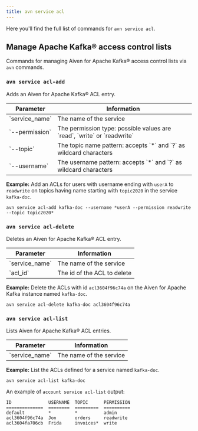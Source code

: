 ```yaml
---
title: avn service acl
---
```


Here you\'ll find the full list of commands for `avn service acl`.

## Manage Apache Kafka® access control lists

Commands for managing Aiven for Apache Kafka® access control lists via
`avn` commands.

### `avn service acl-add`

Adds an Aiven for Apache Kafka® ACL entry.

<table>
  <thead>
    <tr><th>Parameter</th><th>Information</th></tr>
  </thead>
  <tbody>
    <tr>
      <td>`service_name`</td>
      <td>The name of the service</td>
    </tr>
    <tr>
      <td>`--permission`</td>
      <td>The permission type: possible values are `read`, `write` or `readwrite`</td>
    </tr>
    <tr>
      <td>`--topic`</td>
      <td>The topic name pattern: accepts `*` and `?` as wildcard characters</td>
    </tr>
    <tr>
      <td>`--username`</td>
      <td>The username pattern: accepts `*` and `?` as wildcard characters</td>
    </tr>
  </tbody>
</table>


**Example:** Add an ACLs for users with username ending with `userA` to
`readwrite` on topics having name starting with `topic2020` in the
service `kafka-doc`.

``` 
avn service acl-add kafka-doc --username *userA --permission readwrite --topic topic2020*
```

### `avn service acl-delete`

Deletes an Aiven for Apache Kafka® ACL entry.

<table>
  <thead>
    <tr><th>Parameter</th><th>Information</th></tr>
  </thead>
  <tbody>
    <tr>
      <td>`service_name`</td>
      <td>The name of the service</td>
    </tr>
    <tr>
      <td>`acl_id`</td>
      <td>The id of the ACL to delete</td>
    </tr>
  </tbody>
</table>


**Example:** Delete the ACLs with id `acl3604f96c74a` on the Aiven for
Apache Kafka instance named `kafka-doc`.

``` 
avn service acl-delete kafka-doc acl3604f96c74a
```

### `avn service acl-list`

Lists Aiven for Apache Kafka® ACL entries.

<table>
  <thead>
    <tr><th>Parameter</th><th>Information</th></tr>
  </thead>
  <tbody>
    <tr>
      <td>`service_name`</td>
      <td>The name of the service</td>
    </tr>
  </tbody>
</table>


**Example:** List the ACLs defined for a service named `kafka-doc`.

``` 
avn service acl-list kafka-doc
```

An example of `account service acl-list` output:

``` text
ID              USERNAME  TOPIC      PERMISSION
==============  ========  =========  ==========
default         *         *          admin
acl3604f96c74a  Jon       orders     readwrite
acl3604fa706cb  Frida     invoices*  write
```
